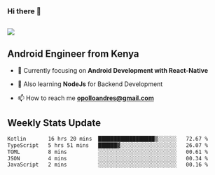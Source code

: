 ### Hi there 👋
<h2 align="left"><img src="https://readme-typing-svg.herokuapp.com?color=000000&lines=I'm+Andrew+Opollo😊;Welcome+to+my+Github😜"> </h2>

## Android Engineer from Kenya


- 🌱 Currently focusing on **Android Development with React-Native**

- 🔭 Also learning **NodeJs** for Backend Development

- 📫 How to reach me **opolloandres@gmail.com**


## Weekly Stats Update
<!--START_SECTION:waka-->

```txt
Kotlin       16 hrs 20 mins  ██████████████████▒░░░░░░   72.67 %
TypeScript   5 hrs 51 mins   ██████▓░░░░░░░░░░░░░░░░░░   26.07 %
TOML         8 mins          ░░░░░░░░░░░░░░░░░░░░░░░░░   00.61 %
JSON         4 mins          ░░░░░░░░░░░░░░░░░░░░░░░░░   00.34 %
JavaScript   2 mins          ░░░░░░░░░░░░░░░░░░░░░░░░░   00.16 %
```

<!--END_SECTION:waka-->



